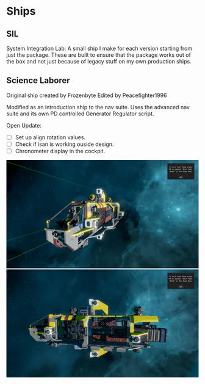 # Ships
## SIL
System Integration Lab: A small ship I make for each version starting from just the package. These are built to ensure that the package works out of the box and not just because of legacy stuff on my own production ships.

## Science Laborer
Original ship created by Frozenbyte
Edited by Peacefighter1996

Modified as an introduction ship to the nav suite.
Uses the advanced nav suite and its own PD controlled Generator Regulator script.

Open Update:

- [ ] Set up align rotation values.
- [ ] Check if isan is working ouside design.
- [ ] Chronometer display in the cockpit.

![Laberor Front](../Media/Science_Laborer_Front.jpg)
![Laberor Side](../Media/Science_Laborer_Side.jpg)
